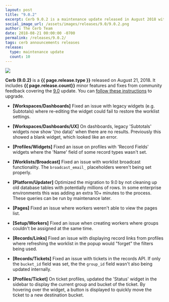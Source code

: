 ```yaml
---
layout: post
title: "9.0.2"
excerpt: Cerb 9.0.2 is a maintenance update released in August 2018 with 10 minor features and fixes from community feedback.
social_image_url: /assets/images/releases/9.0/9.0.2.png
author: The Cerb Team
date: 2018-08-21 00:00:00 -0700
permalink: /releases/9.0.2/
tags: cerb announcements releases
release:
  type: maintenance update
  count: 10
---
```


<div class="cerb-screenshot">
<img src="{{page.social_image_url}}" class="screenshot" style="max-width:500px;">
</div>

**Cerb (9.0.2)** is a **{{ page.release.type }}** released on August 21, 2018. It includes **{{ page.release.count}}** minor features and fixes from community feedback covering the [9.0](/releases/9.0/) update.  You can [follow these instructions](/docs/upgrading/) to upgrade.

* **[Workspaces/Dashboards]** Fixed an issue with legacy widgets (e.g. Subtotals) where re-editing the widget could fail to restore the worklist settings.

* **[Workspaces/Dashboards/UX]** On dashboards, legacy 'Subtotals' widgets now show '(no data)' when there are no results. Previously this showed a blank widget, which looked like an error.

* **[Profiles/Widgets]** Fixed an issue on profiles with 'Record Fields' widgets where the 'Name' field of some record types wasn't set.

* **[Worklists/Broadcast]** Fixed an issue with worklist broadcast functionality. The `broadcast_email_` placeholders weren't being set properly.

* **[Platform/Updater]** Optimized the migration to 9.0 by not cleaning up old database tables with potentially millions of rows. In some enterprise environments this was adding an extra 10+ minutes to the process. These queries can be run by maintenance later.

* **[Pages]** Fixed an issue where workers weren't able to view the pages list.

* **[Setup/Workers]** Fixed an issue when creating workers where groups couldn't be assigned at the same time.

* **[Records/Links]** Fixed an issue with displaying record links from profiles where refreshing the worklist in the popup would "forget" the filters being used.

* **[Records/Tickets]** Fixed an issue with tickets in the records API. If only the `bucket_id` field was set, the the `group_id` field wasn't also being updated internally.

* **[Profiles/Ticket]** On ticket profiles, updated the 'Status' widget in the sidebar to display the current group and bucket of the ticket. By hovering over the widget, a button is displayed to quickly move the ticket to a new destination bucket.

